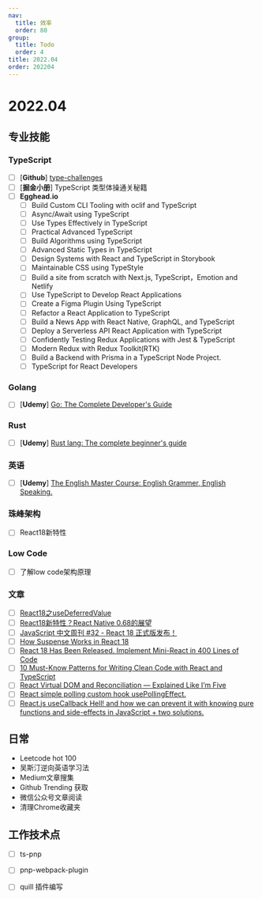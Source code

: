 ```yaml
---
nav:
  title: 效率
  order: 80
group:
  title: Todo
  order: 4
title: 2022.04
order: 202204
---
```


# 2022.04

## 专业技能

### TypeScript

- [ ] [**Github**] [type-challenges](https://github.com/type-challenges/type-challenges?utm_source=gold_browser_extension)
- [ ] [**掘金小册**] TypeScript 类型体操通关秘籍
- [ ] **Egghead.io**
  - [ ] Build Custom CLI Tooling with oclif and TypeScript
  - [ ] Async/Await using TypeScript
  - [ ] Use Types Effectively in TypeScript
  - [ ] Practical Advanced TypeScript
  - [ ] Build Algorithms using TypeScript
  - [ ] Advanced Static Types in TypeScript
  - [ ] Design Systems with React and TypeScript in Storybook
  - [ ] Maintainable CSS using TypeStyle
  - [ ] Build a site from scratch with Next.js, TypeScript，Emotion and Netlify
  - [ ] Use TypeScript to Develop React Applications
  - [ ] Create a Figma Plugin Using TypeScript
  - [ ] Refactor a React Application to TypeScript
  - [ ] Build a News App with React Native, GraphQL, and TypeScript
  - [ ] Deploy a Serverless API React Application with TypeScript
  - [ ] Confidently Testing Redux Applications with Jest & TypeScript
  - [ ] Modern Redux with Redux Toolkit(RTK)
  - [ ] Build a Backend with Prisma in a TypeScript Node Project.
  - [ ] TypeScript for React Developers

### Golang

- [ ] [**Udemy**] [Go: The Complete Developer's Guide](https://www.udemy.com/course/go-the-complete-developers-guide/)

### Rust

- [ ] [**Udemy**] [Rust lang: The complete beginner's guide](https://www.udemy.com/course/rustaceans/)

### **英语**

- [ ] [**Udemy**] [The English Master Course: English Grammer, English Speaking.](https://www.udemy.com/course/learn-english-grammar-online/)

### 珠峰架构

- [ ] React18新特性

### Low Code

- [ ] 了解low code架构原理

### 文章

- [ ] [React18之useDeferredValue](https://mp.weixin.qq.com/s/bHjM9RCpc5brpTSfXQQ8uQ)
- [ ] [React18新特性？React Native 0.68的展望](https://mp.weixin.qq.com/s/xXNSJN8V-Od8EOf12OMVsQ)
- [ ] [JavaScript 中文周刊 #32 - React 18 正式版发布！](https://mp.weixin.qq.com/s/PHyfs6v44meI38kRts5ZIw)
- [ ] [How Suspense Works in React 18](https://medium.com/better-programming/how-suspense-works-in-react-18-c7617a50447f?source=collection_home---------10-------------------------------)
- [ ] [React 18 Has Been Released. Implement Mini-React in 400 Lines of Code](https://medium.com/better-programming/react-18-has-been-released-implement-mini-react-in-400-lines-of-code-837559761758?source=collection_home---------6-------------------------------)
- [ ] [10 Must-Know Patterns for Writing Clean Code with React and TypeScript](https://medium.com/@adarshrai3011/10-must-know-patterns-for-writing-clean-code-with-react-and-typescript-d2fe9ac6ccdd)
- [ ] [React Virtual DOM and Reconciliation — Explained Like I’m Five](https://medium.com/javascript-in-plain-english/react-virtual-dom-and-reconciliation-explained-like-im-five-6e4670ffc847?source=collection_home---------9-------------------------------)
- [ ] [React simple polling custom hook usePollingEffect.](https://medium.com/@pgarciacamou/react-simple-polling-custom-hook-usepollingeffect-1e9b6b8c9c71?source=topics_v2---------4-89--------------------012f4f4a_69a9_47a3_9866_0b97fd2a29bd-------19)
- [ ] [React.js useCallback Hell! and how we can prevent it with knowing pure functions and side-effects in JavaScript + two solutions.](https://medium.com/@maxtsh/react-js-usecallback-hell-a1cf1bacac92?source=topics_v2---------6-89--------------------012f4f4a_69a9_47a3_9866_0b97fd2a29bd-------19)

## 日常

- Leetcode hot 100
- 吴斯汀逆向英语学习法
- Medium文章搜集
- Github Trending 获取
- 微信公众号文章阅读
- 清理Chrome收藏夹

## 工作技术点

- [ ] ts-pnp
- [ ] pnp-webpack-plugin
- [ ] quill 插件编写

